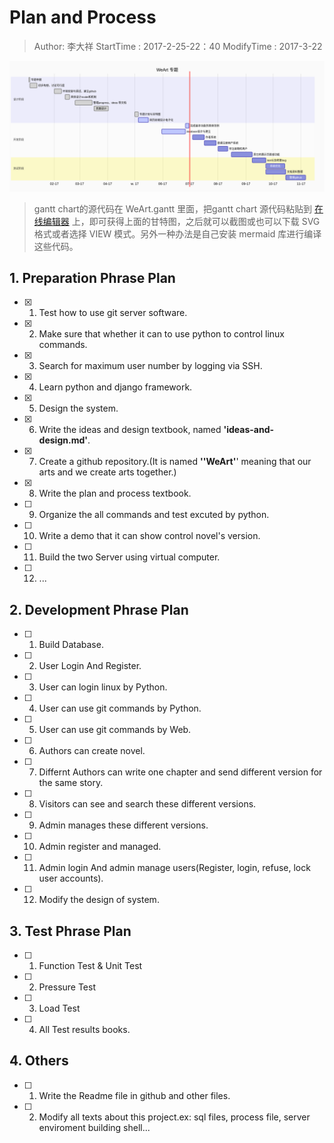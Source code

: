 # Plan and Process
> Author: 李大祥
StartTime : 2017-2-25-22：40
ModifyTime :  2017-3-22

![project gantt chart](./project-gantt.png)
> gantt chart的源代码在 WeArt.gantt 里面，把gantt chart 源代码粘贴到 [在线编辑器](http://knsv.github.io/mermaid/live_editor/) 上，即可获得上面的甘特图，之后就可以截图或也可以下载 SVG 格式或者选择 VIEW 模式。另外一种办法是自己安装 mermaid 库进行编译这些代码。

## 1. Preparation Phrase Plan
+ [x] 1. Test how to use git server software.
+ [x] 2. Make sure that whether it can to use python to control linux commands.
+ [x] 3. Search for maximum user number by logging via SSH.
+ [x] 4. Learn python and django framework.
+ [x] 5. Design the system.
+ [x] 6. Write the ideas and design textbook, named **'ideas-and-design.md'**.
+ [x] 7. Create a github repository.(It is named **''WeArt'**' meaning that our arts and we create arts together.)
+ [x] 8. Write the plan and process textbook.
+ [ ] 9. Organize the all commands and test excuted by python.
+ [ ] 10. Write a demo that it can show control novel's version.
+ [ ] 11. Build the two Server using virtual computer.
+ [ ] 12. ...

## 2. Development Phrase Plan
+ [ ] 1. Build Database.
+ [ ] 2. User Login And Register.
+ [ ] 3. User can login linux by Python.
+ [ ] 4. User can use git commands by Python.
+ [ ] 5. User can use git commands by Web.
+ [ ] 6. Authors can create novel.
+ [ ] 7. Differnt Authors can write one chapter and send different version for the same story.
+ [ ] 8. Visitors can see and search these different versions.
+ [ ] 9. Admin manages these different versions.
+ [ ] 10. Admin register and managed.
+ [ ] 11. Admin login And admin manage users(Register, login, refuse, lock user accounts).
+ [ ] 12. Modify the design of system.


## 3. Test Phrase Plan
+ [ ] 1. Function Test & Unit Test
+ [ ] 2. Pressure Test
+ [ ] 3. Load Test
+ [ ] 4. All Test results books.

## 4. Others
+ [ ] 1. Write the Readme file in github and other files.
+ [ ] 2. Modify all texts about this project.ex: sql files, process file, server enviroment building shell...
